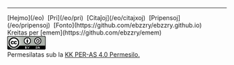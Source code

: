 
***
<div class="footer">

<div class="text-small">
[Hejmo](/eo)  [Pri](/eo/pri)  [Citaĵoj](/eo/citajxoj)  [Pripensoj](/eo/pripensoj)  [Fonto](https://github.com/ebzzry/ebzzry.github.io)
</div>
<div class="text-x-small">
Kreitas per [emem](https://github.com/ebzzry/emem)
</div>

<div class="text-x-small">
<a rel="license" href="https://creativecommons.org/licenses/by-sa/4.0/deed.eo"><img alt="Krea Komunaĵo Atribuite-Samkondiĉe 4.0 Tutmonda Permesilo" class="cc" src="/bildoj/cc4-sa-88x31.png" /></a><br>
Permesilatas sub la <a rel="license" href="https://creativecommons.org/licenses/by-sa/4.0/deed.eo">KK PER-AS 4.0 Permesilo.</a><br>
</div>

</div>
